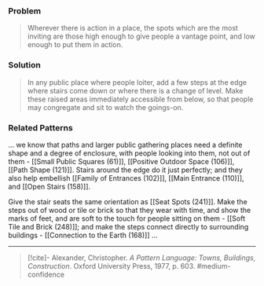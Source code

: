 ### Problem
>Wherever there is action in a place, the spots which are the most inviting are those high enough to give people a vantage point, and low enough to put them in action.

### Solution
>In any public place where people loiter, add a few steps at the edge where stairs come down or where there is a change of level. Make these raised areas immediately accessible from below, so that people may congregate and sit to watch the goings-on.

### Related Patterns
... we know that paths and larger public gathering places need a definite shape and a degree of enclosure, with people looking into them, not out of them - [[Small Public Squares (61)]], [[Positive Outdoor Space (106)]], [[Path Shape (121)]]. Stairs around the edge do it just perfectly; and they also help embellish [[Family of Entrances (102)]], [[Main Entrance (110)]], and [[Open Stairs (158)]].

Give the stair seats the same orientation as [[Seat Spots (241)]]. Make the steps out of wood or tile or brick so that they wear with time, and show the marks of feet, and are soft to the touch for people sitting on them - [[Soft Tile and Brick (248)]]; and make the steps connect directly to surrounding buildings - [[Connection to the Earth (168)]] ...

---

> [!cite]- Alexander, Christopher. _A Pattern Language: Towns, Buildings, Construction_. Oxford University Press, 1977, p. 603.
> #medium-confidence 